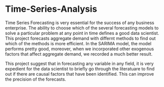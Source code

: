 # Time-Series-Analysis
Time Series Forecasting is very essential for the success of any business enterprise.  The ability to choose which of the several forecasting models to solve a particular problem at any point in time defines a good data scientist.  This project forecasts aggregate demand with differnt methods to find out which of the methods is more efficient.  In the SARIMA model, the model performs pretty good, moreover, when we incorporated other exogenous factors that affect aggregate demand, we recorded a much better result.

This project suggest that in forecasting any variable in any field, it is very expedient for the data scientist to briefly go through the literatuare to find out if there are causal factors that have been identified.  This can improve the precision of the forecasts.

